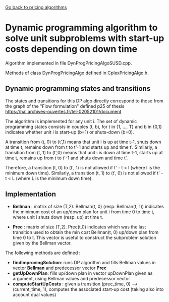 
[Go back to pricing algorithms](pricing_algo.md)

# Dynamic programming algorithm to solve unit subproblems with start-up costs depending on down time

Algorithm implemented in file DynProgPricingAlgoSUSD.cpp.

Methods of class DynProgPricingAlgo defined in CplexPricingAlgo.h.

## Dynamic programming states and transitions

The states and transitions for this DP algo directly correspond to those from the graph of the "Flow formulation" defined p25 of thesis https://hal.archives-ouvertes.fr/tel-02052101/document 

The algorithm is implemented for any unit i.
The set of dynamic programming states consists in couples (t, b), for t in {1, ..., T} and b in {0,1} indicates whether unit i is start-up (b=1) or shuts-down (b=0).

A transition from (t, 0) to (t',1) means that unit i is up at time t-1, shuts down at time t, remains down from t to t'-1 and starts up and time t'. Similarly, a transition from (t, 1) to (t',0) means that unit i is down at time t-1,  starts up at time t, remains up from t to t'-1 and shuts down and time t'.

Therefore, a transition (t, 0) to (t', 1) is not allowed if t' - t < l (where l is the minimum down time).
Similarly, a transition (t, 1) to (t', 0) is not allowed if t' - t < L (where L is the minimum down time).


## Implementation

* **Bellman** : matrix of size (T,2). Bellman(t, 0) (resp. Bellman(t, 1)) indicates the minimum cost of an up/down plan for unit i from time 0 to time t, where unit i shuts down  (resp. up) at time t.

* **Prec** : matrix of size (T,2). Prec(t,0) indicates which was the last transition used to obtain the min cost Bellman(t, 0) up/down plan from time 0 to t. This vector is useful to construct the subproblem solution given by the Bellman vector.

The following methods are defined :

  * **findImprovingSolution**: runs DP algorithm and fills Bellman values in vector **Bellman** and predecessor vector **Prec**
  * **getUpDownPlan**: fills up/down plan in vector upDownPlan given as argument, using Bellman values and predecessor vector
  * **computeStartUpCosts** : given a transition (prec_time, 0) --> (current_time, 1), computes the associated start-up cost (taking also into account dual values)
